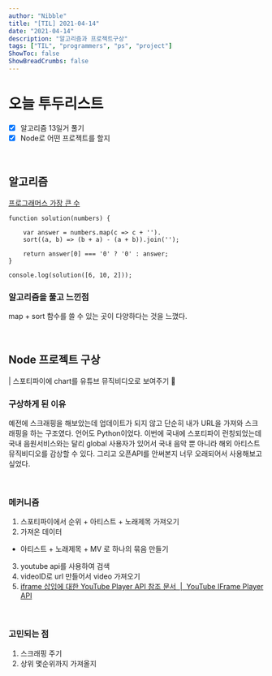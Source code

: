 ```yaml
---
author: "Nibble"
title: "[TIL] 2021-04-14"
date: "2021-04-14"
description: "알고리즘과 프로젝트구상"
tags: ["TIL", "programmers", "ps", "project"]
ShowToc: false
ShowBreadCrumbs: false
---
```


# 오늘 투두리스트
- [x] 알고리즘 13일거 풀기
- [x] Node로 어떤 프로젝트를 할지

<br />

## 알고리즘
[프로그래머스 가장 큰 수](https://programmers.co.kr/learn/courses/30/lessons/42746)
```
function solution(numbers) {

    var answer = numbers.map(c => c + '').
    sort((a, b) => (b + a) - (a + b)).join('');

    return answer[0] === '0' ? '0' : answer;
}

console.log(solution([6, 10, 2]));
```
### 알고리즘을 풀고 느낀점
map + sort 함수를 쓸 수 있는 곳이 다양하다는 것을 느꼈다. 

<br />

## Node 프로젝트 구상
| 스포티파이에 chart를 유튜브 뮤직비디오로 보여주기 🤩

 ### 구상하게 된 이유
 예전에 스크래핑을 해보았는데 업데이트가 되지 않고 단순히 내가 URL을 가져와 스크래핑을 하는 구조였다. 언어도 Python이었다. 이번에 국내에 스포티파이 런칭되었는데 국내 음원서비스와는 달리 global 사용자가 있어서 국내 음악 뿐 아니라 해외 아티스트 뮤직비디오를 감상할 수 있다.
 그리고 오픈API를 안써본지 너무 오래되어서 사용해보고싶었다.

<br />

 ### 메커니즘
1. 스포티파이에서 순위 + 아티스트 + 노래제목 가져오기
2. 가져온 데이터
- 아티스트 + 노래제목 + MV 로 하나의 묶음 만들기
3. youtube api를 사용하여 검색
4. videoID로 url 만들어서 video 가져오기
5. [iframe 삽입에 대한 YouTube Player API 참조 문서  |  YouTube IFrame Player API](https://developers.google.com/youtube/iframe_api_reference?hl=ko)
   
<br />

### 고민되는 점
1. 스크래핑 주기
2. 상위 몇순위까지 가져올지